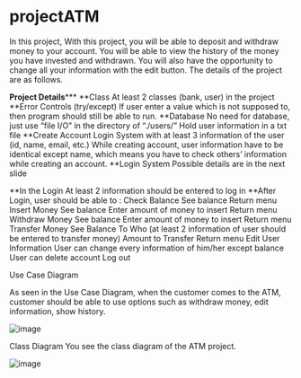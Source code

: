 # projectATM

In this project,
With this project, you will be able to deposit and withdraw money to your account. 
You will be able to view the history of the money you have invested and withdrawn. 
You will also have the opportunity to change all your information with the edit button. 
The details of the project are as follows.


******************Project Details*********************
**Class
    At least 2 classes (bank, user) in the project
**Error Controls (try/except)
    If user enter a value which is not supposed to, then program should still be able to run.
**Database
    No need for database, just use “file I/O” in the directory of “./users/”
    Hold user information in a txt file
**Create Account
    Login System with at least 3 information of the user (id, name, email, etc.)
    While creating account, user information have to be identical except name, which means you have to check others’ information while creating an account.
**Login System
    Possible details are in the next slide

  **In the Login
  At least 2 information should be entered to log in
  **After Login, user should be able to :
        Check Balance
            See balance
            Return menu
       Insert Money
            See balance
            Enter amount of money to insert
            Return menu
       Withdraw Money
            See balance
            Enter amount of money to insert
            Return menu
      Transfer Money
            See Balance
            To Who (at least 2 information of user should be entered to transfer money)
            Amount to Transfer
            Return menu
      Edit User Information
            User can change every information of him/her except balance
            User can delete account
      Log out
  
  Use Case Diagram  
  
  As seen in the Use Case Diagram,
  when the customer comes to the ATM, 
  customer should be able to use options such as withdraw money, edit information, show history.
  
  
  ![image](https://user-images.githubusercontent.com/55192161/109810844-561ace00-7c2a-11eb-9fc4-bac93c5b4927.png)

   
   
   
   
   
   Class Diagram
   You see the class diagram of the ATM project.



![image](https://user-images.githubusercontent.com/55192161/109810332-b2c9b900-7c29-11eb-85b6-bae429156d13.png)
